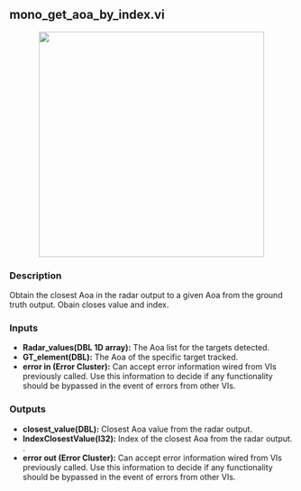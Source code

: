 ## mono_get_aoa_by_index.vi
<p align="center">
<img src="https://github.com/monoDriveIO/documentation/blob/master/WikiPhotos/LV_client/utilities/mono__get__aoa__by__indexc.png" 
width="400"  />
</p>

### Description 
Obtain the closest Aoa in the radar output to a given Aoa from the ground truth output. Obain closes value and index. 

### Inputs
- **Radar_values(DBL 1D array):** The Aoa list for the targets detected.
- **GT_element(DBL):** The Aoa of the specific target tracked.
- **error in (Error Cluster):** Can accept error information wired from VIs previously called. Use this information to decide if any functionality should be bypassed in the event of errors from other VIs.


### Outputs

- **closest_value(DBL):** Closest Aoa value from the radar output.
- **IndexClosestValue(I32):** Index of the closest Aoa from the radar output. .
- **error out (Error Cluster):** Can accept error information wired from VIs previously called. Use this information to decide if any functionality should be bypassed in the event of errors from other VIs.
